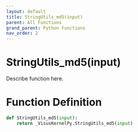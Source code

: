 ```yaml
---
layout: default
title: StringUtils_md5(input)
parent: All Functions
grand_parent: Python Functions
nav_order: 2
---
```


# StringUtils_md5(input)

Describe function here.

# Function Definition

```python
def StringUtils_md5(input):
    return _VisusKernelPy.StringUtils_md5(input)
```